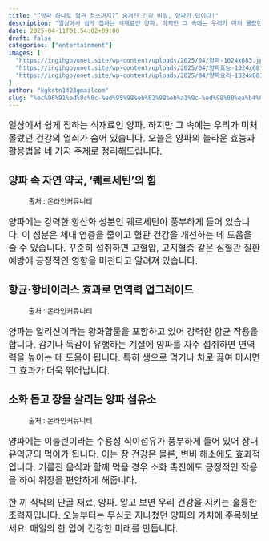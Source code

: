 ```yaml
---
title: "“양파 하나로 혈관 청소까지?” 숨겨진 건강 비밀, 양파가 답이다!"
description: "일상에서 쉽게 접하는 식재료인 양파. 하지만 그 속에는 우리가 미처 몰랐던 건강의 열쇠가 숨어 있습니다. 오늘은 양파의 놀라운 효능과 활용법을 네 가지 주제로 정리해드립니다."
date: 2025-04-11T01:54:02+09:00
draft: false
categories: ["entertainment"]
images: [
  "https://ingihgoyonet.site/wp-content/uploads/2025/04/양파-1024x683.jpg"
  "https://ingihgoyonet.site/wp-content/uploads/2025/04/양파효능-1024x681.jpg"
  "https://ingihgoyonet.site/wp-content/uploads/2025/04/양파요리-1024x683.jpg"
]
author: "kgkstn1423gmailcom"
slug: "%ec%96%91%ed%8c%8c-%ed%95%98%eb%82%98%eb%a1%9c-%ed%98%88%ea%b4%80-%ec%b2%ad%ec%86%8c%ea%b9%8c%ec%a7%80-%ec%88%a8%ea%b2%a8%ec%a7%84-%ea%b1%b4%ea%b0%95-%eb%b9%84%eb%b0%80-%ec%96%91"
---
```


<p style="font-size:18px">일상에서 쉽게 접하는 식재료인 양파. 하지만 그 속에는 우리가 미처 몰랐던 건강의 열쇠가 숨어 있습니다. 오늘은 양파의 놀라운 효능과 활용법을 네 가지 주제로 정리해드립니다.</p> <h2 >양파 속 자연 약국, ‘퀘르세틴’의 힘</h2> <figure ><img src="https://ingihgoyonet.site/wp-content/uploads/2025/04/양파-1024x683.jpg" alt="" /><figcaption >출처 : 온라인커뮤니티</figcaption></figure> <p style="font-size:18px">양파에는 강력한 항산화 성분인 퀘르세틴이 풍부하게 들어 있습니다. 이 성분은 체내 염증을 줄이고 혈관 건강을 개선하는 데 도움을 줄 수 있습니다. 꾸준히 섭취하면 고혈압, 고지혈증 같은 심혈관 질환 예방에 긍정적인 영향을 미친다고 알려져 있습니다.</p> <h2 >항균·항바이러스 효과로 면역력 업그레이드</h2> <figure ><img src="https://ingihgoyonet.site/wp-content/uploads/2025/04/양파효능-1024x681.jpg" alt="" style="aspect-ratio:16/9;object-fit:cover"/><figcaption >출처 : 온라인커뮤니티</figcaption></figure> <p style="font-size:18px">양파는 알리신이라는 황화합물을 포함하고 있어 강력한 항균 작용을 합니다. 감기나 독감이 유행하는 계절에 양파를 자주 섭취하면 면역력을 높이는 데 도움이 됩니다. 특히 생으로 먹거나 차로 끓여 마시면 그 효과가 더욱 뛰어납니다.</p> <h2 >소화 돕고 장을 살리는 양파 섬유소</h2> <figure ><img src="https://ingihgoyonet.site/wp-content/uploads/2025/04/양파요리-1024x683.jpg" alt="" style="aspect-ratio:16/9;object-fit:cover"/><figcaption >출처 : 온라인커뮤니티</figcaption></figure> <p style="font-size:18px">양파에는 이눌린이라는 수용성 식이섬유가 풍부하게 들어 있어 장내 유익균의 먹이가 됩니다. 이는 장 건강은 물론, 변비 해소에도 효과적입니다. 기름진 음식과 함께 먹을 경우 소화 촉진에도 긍정적인 작용을 하여 위장을 편안하게 해줍니다.</p> <p style="font-size:18px">한 끼 식탁의 단골 재료, 양파. 알고 보면 우리 건강을 지키는 훌륭한 조력자입니다. 오늘부터는 무심코 지나쳤던 양파의 가치에 주목해보세요. 매일의 한 입이 건강한 미래를 만듭니다.</p>